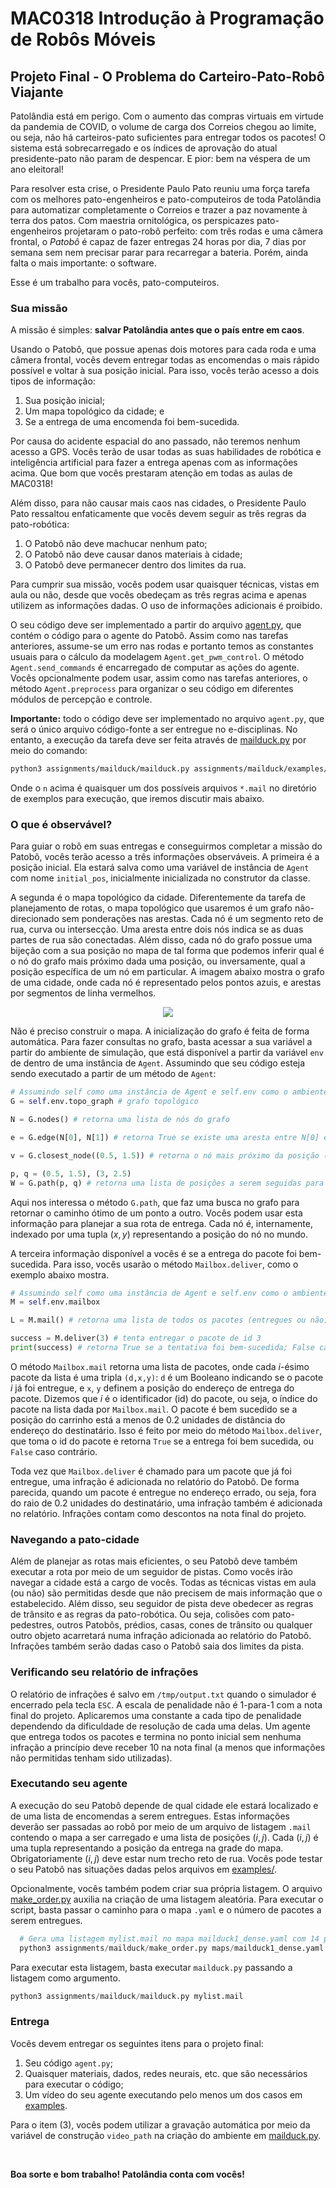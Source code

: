 # MAC0318 Introdução à Programação de Robôs Móveis

## Projeto Final - O Problema do Carteiro-Pato-Robô Viajante

Patolândia está em perigo. Com o aumento das compras virtuais em virtude da pandemia de COVID, o
volume de carga dos Correios chegou ao limite, ou seja, não há carteiros-pato suficientes para
entregar todos os pacotes! O sistema está sobrecarregado e os índices de aprovação do atual
presidente-pato não param de despencar. E pior: bem na véspera de um ano eleitoral!

Para resolver esta crise, o Presidente Paulo Pato reuniu uma força tarefa com os melhores
pato-engenheiros e pato-computeiros de toda Patolândia para automatizar completamente o Correios e
trazer a paz novamente à terra dos patos. Com maestria ornitológica, os perspicazes
pato-engenheiros projetaram o pato-robô perfeito: com três rodas e uma câmera frontal, o *Patobô* é
capaz de fazer entregas 24 horas por dia, 7 dias por semana sem nem precisar parar para recarregar
a bateria. Porém, ainda falta o mais importante: o software.

Esse é um trabalho para vocês, pato-computeiros.

### Sua missão

A missão é simples: **salvar Patolândia antes que o país entre em caos**.

Usando o Patobô, que possue apenas dois motores para cada roda e uma câmera frontal, vocês devem
entregar todas as encomendas o mais rápido possível e voltar à sua posição inicial. Para isso,
vocês terão acesso a dois tipos de informação:

1. Sua posição inicial;
2. Um mapa topológico da cidade; e
3. Se a entrega de uma encomenda foi bem-sucedida.

Por causa do acidente espacial do ano passado, não teremos nenhum acesso a GPS. Vocês terão de usar
todas as suas habilidades de robótica e inteligência artificial para fazer a entrega apenas com as
informações acima. Que bom que vocês prestaram atenção em todas as aulas de MAC0318!

Além disso, para não causar mais caos nas cidades, o Presidente Paulo Pato ressaltou enfaticamente
que vocês devem seguir as três regras da pato-robótica:

1. O Patobô não deve machucar nenhum pato;
2. O Patobô não deve causar danos materiais à cidade;
3. O Patobô deve permanecer dentro dos limites da rua.

Para cumprir sua missão, vocês podem usar quaisquer técnicas, vistas em aula ou não, desde que
vocês obedeçam as três regras acima e apenas utilizem as informações dadas. O uso de informações
adicionais é proibido.

O seu código deve ser implementado a partir do arquivo [agent.py](./agent.py), que contém o código
para o agente do Patobô. Assim como nas tarefas anteriores, assume-se um erro nas rodas e portanto
temos as constantes usuais para o cálculo da modelagem `Agent.get_pwm_control`. O método
`Agent.send_commands` é encarregado de computar as ações do agente. Vocês opcionalmente podem usar,
assim como nas tarefas anteriores, o método `Agent.preprocess` para organizar o seu código em
diferentes módulos de percepção e controle.

**Importante:** todo o código deve ser implementado no arquivo `agent.py`, que será o único arquivo
código-fonte a ser entregue no e-disciplinas. No entanto, a execução da tarefa deve ser feita
através de [mailduck.py](./mailduck.py) por meio do comando:

```bash
python3 assignments/mailduck/mailduck.py assignments/mailduck/examples/n.mail
```

Onde o `n` acima é quaisquer um dos possíveis arquivos `*.mail` no diretório de exemplos para
execução, que iremos discutir mais abaixo.

### O que é observável?

Para guiar o robô em suas entregas e conseguirmos completar a missão do Patobô, vocês terão acesso
a três informações observáveis. A primeira é a posição inicial. Ela estará salva como uma variável
de instância de `Agent` com nome `initial_pos`, inicialmente inicializada no construtor da classe.

A segunda é o mapa topológico da cidade. Diferentemente da tarefa de planejamento de rotas, o mapa
topológico que usaremos é um grafo não-direcionado sem ponderações nas arestas. Cada nó é um
segmento reto de rua, curva ou intersecção. Uma aresta entre dois nós indica se as duas partes de
rua são conectadas. Além disso, cada nó do grafo possue uma bijeção com a sua posição no mapa de
tal forma que podemos inferir qual é o nó do grafo mais próximo dada uma posição, ou inversamente,
qual a posição específica de um nó em particular. A imagem abaixo mostra o grafo de uma cidade,
onde cada nó é representado pelos pontos azuis, e arestas por segmentos de linha vermelhos.

<figure style="text-align: center">
 <img src="img/graph.png">
</figure>

Não é preciso construir o mapa. A inicialização do grafo é feita de forma automática. Para fazer
consultas no grafo, basta acessar a sua variável a partir do ambiente de simulação, que está
disponível a partir da variável `env` de dentro de uma instância de `Agent`. Assumindo que
seu código esteja sendo executado a partir de um método de `Agent`:

```python
# Assumindo self como uma instância de Agent e self.env como o ambiente de simulação
G = self.env.topo_graph # grafo topológico

N = G.nodes() # retorna uma lista de nós do grafo

e = G.edge(N[0], N[1]) # retorna True se existe uma aresta entre N[0] e N[1]; False caso contrário

v = G.closest_node((0.5, 1.5)) # retorna o nó mais próximo da posição (0.5, 1.5)

p, q = (0.5, 1.5), (3, 2.5)
W = G.path(p, q) # retorna uma lista de posições a serem seguidas para ir de p até q
```

Aqui nos interessa o método `G.path`, que faz uma busca no grafo para retornar o caminho ótimo de
um ponto a outro. Vocês podem usar esta informação para planejar a sua rota de entrega.  Cada nó é,
internamente, indexado por uma tupla $`(x,y)`$ representando a posição do nó no mundo.

A terceira informação disponível a vocês é se a entrega do pacote foi bem-sucedida. Para isso,
vocês usarão o método `Mailbox.deliver`, como o exemplo abaixo mostra.

```python
# Assumindo self como uma instância de Agent e self.env como o ambiente de simulação
M = self.env.mailbox

L = M.mail() # retorna uma lista de todos os pacotes (entregues ou não)

success = M.deliver(3) # tenta entregar o pacote de id 3
print(success) # retorna True se a tentativa foi bem-sucedida; False caso contrário
```

O método `Mailbox.mail` retorna uma lista de pacotes, onde cada $`i`$-ésimo pacote da lista é uma
tripla `(d,x,y)`: `d` é um Booleano indicando se o pacote $`i`$ já foi entregue, e `x`, `y` definem
a posição do endereço de entrega do pacote. Dizemos que $`i`$ é o identificador (id) do pacote, ou
seja, o índice do pacote na lista dada por `Mailbox.mail`.  O pacote é bem sucedido se a posição do
carrinho está a menos de $`0.2`$ unidades de distância do endereço do destinatário. Isso é feito
por meio do método `Mailbox.deliver`, que toma o id do pacote e retorna `True` se a entrega foi bem
sucedida, ou `False` caso contrário.

Toda vez que `Mailbox.deliver` é chamado para um pacote que já foi entregue, uma infração é
adicionada no relatório do Patobô. De forma parecida, quando um pacote é entregue no endereço
errado, ou seja, fora do raio de $`0.2`$ unidades do destinatário, uma infração também é adicionada
no relatório. Infrações contam como descontos na nota final do projeto.

### Navegando a pato-cidade

Além de planejar as rotas mais eficientes, o seu Patobô deve também executar a rota por meio de um
seguidor de pistas. Como vocês irão navegar a cidade está a cargo de vocês. Todas as técnicas
vistas em aula (ou não) são permitidas desde que não precisem de mais informação que o
estabelecido. Além disso, seu seguidor de pista deve obedecer as regras de trânsito e as regras da
pato-robótica. Ou seja, colisões com pato-pedestres, outros Patobôs, prédios, casas, cones de
trânsito ou qualquer outro objeto acarretará numa infração adicionada ao relatório do Patobô.
Infrações também serão dadas caso o Patobô saia dos limites da pista.

### Verificando seu relatório de infrações

O relatório de infrações é salvo em `/tmp/output.txt` quando o simulador é encerrado pela tecla
`ESC`. A escala de penalidade não é 1-para-1 com a nota final do projeto. Aplicaremos uma constante
a cada tipo de penalidade dependendo da dificuldade de resolução de cada uma delas. Um agente que
entrega todos os pacotes e termina no ponto inicial sem nenhuma infração a princípio deve receber
10 na nota final (a menos que informações não permitidas tenham sido utilizadas).

### Executando seu agente

A execução do seu Patobô depende de qual cidade ele estará localizado e de uma lista de encomendas
a serem entregues. Estas informações deverão ser passadas ao robô por meio de um arquivo de
listagem `.mail` contendo o mapa a ser carregado e uma lista de posições $`(i,j)`$. Cada $`(i,j)`$
é uma tupla representando a posição da entrega na grade do mapa. Obrigatoriamente $`(i,j)`$ deve
estar num trecho reto de rua. Vocês pode testar o seu Patobô nas situações dadas pelos arquivos em
[examples/](./examples/).

Opcionalmente, vocês também podem criar sua própria listagem. O arquivo
[make_order.py](./make_order.py) auxilia na criação de uma listagem aleatória. Para executar o
script, basta passar o caminho para o mapa `.yaml` e o número de pacotes a serem entregues.

```python
  # Gera uma listagem mylist.mail no mapa mailduck1_dense.yaml com 14 pacotes a serem entregues
  python3 assignments/mailduck/make_order.py maps/mailduck1_dense.yaml 14 > mylist.mail
```

Para executar esta listagem, basta executar `mailduck.py` passando a listagem como argumento.

```python
python3 assignments/mailduck/mailduck.py mylist.mail
```

### Entrega

Vocês devem entregar os seguintes itens para o projeto final:

1. Seu código `agent.py`;
2. Quaisquer materiais, dados, redes neurais, etc. que são necessários para executar o código;
3. Um vídeo do seu agente executando pelo menos um dos casos em [examples](./examples).

Para o item (3), vocês podem utilizar a gravação automática por meio da variável de construção
`video_path` na criação do ambiente em [mailduck.py](./mailduck.py).

<br>

**Boa sorte e bom trabalho! Patolândia conta com vocês!**
